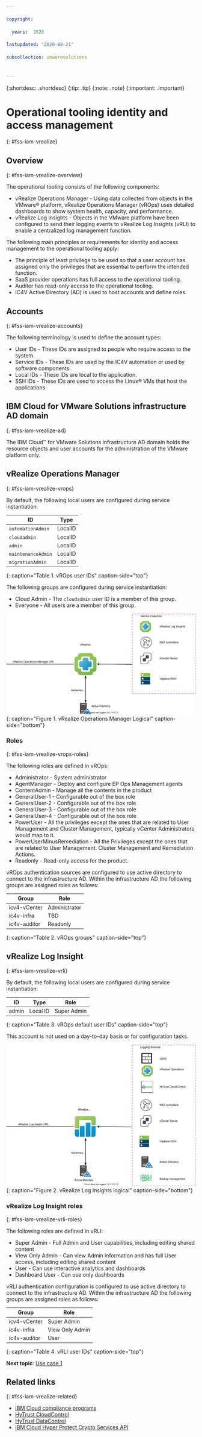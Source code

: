 ```yaml
---

copyright:

  years:  2020

lastupdated: "2020-08-21"

subcollection: vmwaresolutions


---
```


{:shortdesc: .shortdesc}
{:tip: .tip}
{:note: .note}
{:important: .important}

# Operational tooling identity and access management
{: #fss-iam-vrealize}

## Overview
{: #fss-iam-vrealize-overview}

The operational tooling consists of the following components:

- vRealize Operations Manager - Using data collected from objects in the VMware® platform, vRealize Operations Manager (vROps) uses detailed dashboards to show system health, capacity, and performance.
- vRealize Log Insights - Objects in the VMware platform have been configured to send their logging events to vRealize Log Insights (vRLI) to enable a centralized log management function.

The following main principles or requirements for identity and access management to the operational tooling apply:
- The principle of least privilege to be used so that a user account has assigned only the privileges that are essential to perform the intended function.
- SaaS provider operations has full access to the operational tooling.
- Auditor has read-only access to the operational tooling.
- IC4V Active Directory (AD) is used to host accounts and define roles.

## Accounts
{: #fss-iam-vrealize-accounts}

The following terminology is used to define the account types:

- User IDs - These IDs are assigned to people who require access to the system.
- Service IDs - These IDs are used by the IC4V automation or used by software components.
- Local IDs - These IDs are local to the application.
- SSH IDs - These IDs are used to access the Linux® VMs that host the applications

## IBM Cloud for VMware Solutions infrastructure AD domain
{: #fss-iam-vrealize-ad}

The IBM Cloud™ for VMware Solutions infrastructure AD domain holds the resource objects and user accounts for the administration of the VMware platform only.

## vRealize Operations Manager
{: #fss-iam-vrealize-vrops}

By default, the following local users are configured during service instantiation:

| ID | Type |
|---|---|
| `automationAdmin` | LocalID
| `cloudadmin` | LocalID
| `admin` | LocalID
| `maintenanceAdmin` | LocalID
| `migrationAdmin` | LocalID
{: caption="Table 1. vROps user IDs" caption-side="top"}

The following groups are configured during service instantiation:

- Cloud Admin - The `cloudadmin` user ID is a member of this group.
- Everyone - All users are a member of this group.

![vRealize Operations Manager Logical](../../images/fss-vrlops-logical.svg){: caption="Figure 1. vRealize Operations Manager Logical" caption-side="bottom"}

### Roles
{: #fss-iam-vrealize-vrops-roles}

The following roles are defined in vROps:
- Administrator - System administrator
- AgentManager - Deploy and configure EP Ops Management agents
- ContentAdmin - Manage all the contents in the product
- GeneralUser-1 - Configurable out of the box role
- GeneralUser-2 - Configurable out of the box role
- GeneralUser-3 - Configurable out of the box role
- GeneralUser-4 - Configurable out of the box role
- PowerUser - All the privileges except the ones that are related to User Management and Cluster Management, typically vCenter Administrators would map to it.
- PowerUserMinusRemediation - All the Privileges except the ones that are related to User Management. Cluster Management and Remediation Actions.
- Readonly - Read-only access for the product.

vROps authentication sources are configured to use active directory to connect to the infrastructure AD. Within the infrastructure AD the following groups are assigned roles as follows:

| Group | Role |
|---|---|
| icv4-vCenter | Administrator |
| ic4v-infra  | TBD |
| ic4v-auditor | Readonly |
{: caption="Table 2. vROps groups" caption-side="top"}

## vRealize Log Insight
{: #fss-iam-vrealize-vrli}

By default, the following local users are configured during service instantiation:

| ID | Type | Role |
|---|---|---|
| admin | Local ID | Super Admin |
{: caption="Table 3. vROps default user IDs" caption-side="top"}

This account is not used on a day-to-day basis or for configuration tasks.

![vRealize Log Insights logical](../../images/fss-vrealize-logical.svg){: caption="Figure 2. vRealize Log Insights logical" caption-side="bottom"}

### vRealize Log Insight roles
{: #fss-iam-vrealize-vrli-roles}

The following roles are defined in vRLI:
- Super Admin - Full Admin and User capabilities, including editing shared content
- View Only Admin - Can view Admin information and has full User access, including editing shared content
- User - Can use interactive analytics and dashboards
- Dashboard User - Can use only dashboards

vRLI authentication configuration is configured to use active directory to connect to the infrastructure AD. Within the infrastructure AD the following groups are assigned roles as follows:

| Group | Role |
|---|---|
| icv4-vCenter | Super Admin |
| ic4v-infra  | View Only Admin |
| ic4v-auditor | User |
{: caption="Table 4. vRLI user IDs" caption-side="top"}

**Next topic**: [Use case 1](/docs/vmwaresolutions?topic=vmwaresolutions-fss-use-case-1)

## Related links
{: #fss-iam-vrealize-related}

* [IBM Cloud compliance programs](https://www.ibm.com/cloud/compliance)
* [HyTrust CloudControl](/docs/vmwaresolutions?topic=vmwaresolutions-htcc_considerations)
* [HyTrust DataControl](/docs/vmwaresolutions?topic=vmwaresolutions-htdc_considerations)
* [IBM Cloud Hyper Protect Crypto Services API](https://cloud.ibm.com/apidocs/hs-crypto)
